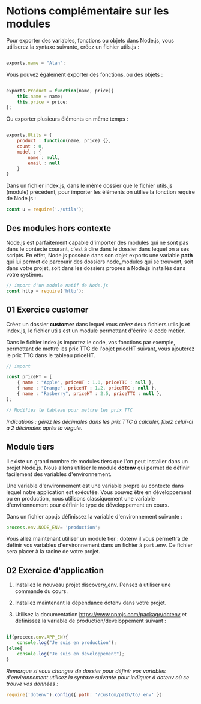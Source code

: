 # Notions complémentaire sur les modules

Pour exporter des variables, fonctions ou objets dans Node.js, vous utiliserez la syntaxe suivante, créez un fichier utils.js :

```js

exports.name = "Alan";

```

Vous pouvez également exporter des fonctions, ou des objets :

```js

exports.Product = function(name, price){
    this.name = name;
    this.price = price;
};
```

Ou exporter plusieurs éléments en même temps :

```js

exports.Utils = {
    product : function(name, price) {},
    count : 0,
    model : {
        name : null, 
        email : null
    }
}
```

Dans un fichier index.js, dans le même dossier que le fichier utils.js (module) précédent, pour importer les éléments on utilise la fonction require de Node.js :

```js
const u = require('./utils');

```

## Des modules hors contexte

Node.js est parfaitement capable d'importer des modules qui ne sont pas dans le contexte courant, c'est à dire dans le dossier dans lequel on a ses scripts. En effet, Node.js possède dans son objet exports une variable **path** qui lui permet de parcourir des dossiers node_modules qui se trouvent, soit dans votre projet, soit dans les dossiers propres à Node.js installés dans votre système.

```js
// import d'un module natif de Node.js
const http = require('http');
```

## 01 Exercice customer

Créez un dossier **customer** dans lequel vous créez deux fichiers utils.js et index.js, le fichier utils est un module permettant d'écrire le code métier.

Dans le fichier index.js importez le code, vos fonctions par exemple, permettant de mettre les prix TTC de l'objet priceHT suivant, vous ajouterez le prix TTC dans le tableau priceHT.

```js
// import 

const priceHT = [
    { name : "Apple", priceHT : 1.0, priceTTC : null },
    { name : "Orange", priceHT : 1.2, priceTTC : null },
    { name : "Rasberry", priceHT : 2.5, priceTTC : null },
];

// Modifiez le tableau pour mettre les prix TTC

```

*Indications : gérez les décimales dans les prix TTC à calculer, fixez celui-ci à 2 décimales après la virgule.*

## Module tiers

Il existe un grand nombre de modules tiers que l'on peut installer dans un projet Node.js. Nous allons utiliser le module **dotenv** qui permet de définir facilement des variables d'environnement.

Une variable d'environnement est une variable propre au contexte dans lequel notre application est exécutée. Vous pouvez être en développement ou en production, nous utilisons classiquement une variable d'environnement pour définir le type de développement en cours.

Dans un fichier app.js définissez la variable d'environnement suivante :

```js
process.env.NODE_ENV= 'production';
```

Vous allez maintenant utiliser un module tier : dotenv il vous permettra de définir vos variables d'environnement dans un fichier à part .env. Ce fichier sera placer à la racine de votre projet.

## 02 Exercice d'application

1. Installez le nouveau projet discovery_env. Pensez à utiliser une commande du cours.

2. Installez maintenant la dépendance dotenv dans votre projet.

3. Utilisez la documentation https://www.npmjs.com/package/dotenv et définissez la variable de production/developpement suivant :

```js

if(procecc.env.APP_EN){
    console.log("Je suis en production");
}else{
    console.log("Je suis en développement");
}

```

*Remarque si vous changez de dossier pour définir vos variables d'environnement utilisez la syntaxe suivante pour indiquer à dotenv où se trouve vos données :*

```js
require('dotenv').config({ path: '/custom/path/to/.env' })
```

